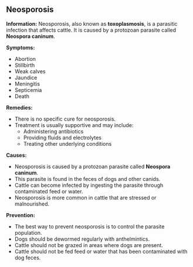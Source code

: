 ## Neosporosis

**Information:** Neosporosis, also known as **toxoplasmosis**, is a parasitic infection that affects cattle. It is caused by a protozoan parasite called **Neospora caninum**.

**Symptoms:**

* Abortion
* Stillbirth
* Weak calves
* Jaundice
* Meningitis
* Septicemia
* Death

**Remedies:**

* There is no specific cure for neosporosis.
* Treatment is usually supportive and may include:
    * Administering antibiotics
    * Providing fluids and electrolytes
    * Treating other underlying conditions

**Causes:**

* Neosporosis is caused by a protozoan parasite called **Neospora caninum**.
* This parasite is found in the feces of dogs and other canids.
* Cattle can become infected by ingesting the parasite through contaminated feed or water.
* Neosporosis is more common in cattle that are stressed or malnourished.

**Prevention:**

* The best way to prevent neosporosis is to control the parasite population.
* Dogs should be dewormed regularly with anthelmintics.
* Cattle should not be grazed in areas where dogs are present.
* Cattle should not be fed feed or water that has been contaminated with dog feces.
